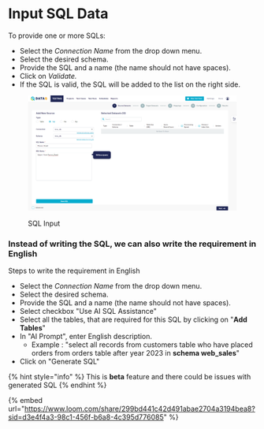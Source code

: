 # Input SQL Data

To provide one or more SQLs:

* Select the _Connection Name_ from the drop down menu.
* Select the desired schema.
* Provide the SQL and a name (the name should not have spaces).
* Click on _Validate._
* If the SQL is valid, the SQL will be added to the list on the right side.

<figure><img src="../../../../.gitbook/assets/sql_type.PNG" alt=""><figcaption><p>SQL Input</p></figcaption></figure>





### Instead of writing the SQL, we can also write the requirement in English&#x20;



Steps to write the requirement in English

* Select the _Connection Name_ from the drop down menu.
* Select the desired schema.
* Provide the SQL and a name (the name should not have spaces).
* Select checkbox "Use AI SQL Assistance"
* Select all the tables, that are required for this SQL by clicking on "**Add Tables**"
* In "AI Prompt", enter English description.
  * Example : "select all records from customers table who have placed orders from orders table after year 2023 in **schema web\_sales**"
* Click on "Generate SQL"



{% hint style="info" %}
This is **beta** feature and there could be issues with generated SQL
{% endhint %}





{% embed url="https://www.loom.com/share/299bd441c42d491abae2704a3194bea8?sid=d3e4f4a3-98c1-456f-b6a8-4c395d776085" %}



